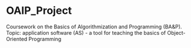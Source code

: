 # OAIP_Project
Coursework on the Basics of Algorithmization and Programming (BA&amp;P). Topic: application software (AS) - a tool for teaching the basics of Object-Oriented Programming
